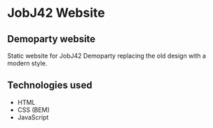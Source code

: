 # JobJ42 Website

## Demoparty website

Static website for JobJ42 Demoparty replacing the old design with a modern style. 

## Technologies used
-   HTML
-   CSS (BEM)
-   JavaScript
